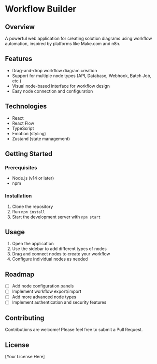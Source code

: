 # Workflow Builder

## Overview
A powerful web application for creating solution diagrams using workflow automation, inspired by platforms like Make.com and n8n.

## Features
- Drag-and-drop workflow diagram creation
- Support for multiple node types (API, Database, Webhook, Batch Job, etc.)
- Visual node-based interface for workflow design
- Easy node connection and configuration

## Technologies
- React
- React Flow
- TypeScript
- Emotion (styling)
- Zustand (state management)

## Getting Started

### Prerequisites
- Node.js (v14 or later)
- npm

### Installation
1. Clone the repository
2. Run `npm install`
3. Start the development server with `npm start`

## Usage
1. Open the application
2. Use the sidebar to add different types of nodes
3. Drag and connect nodes to create your workflow
4. Configure individual nodes as needed

## Roadmap
- [ ] Add node configuration panels
- [ ] Implement workflow export/import
- [ ] Add more advanced node types
- [ ] Implement authentication and security features

## Contributing
Contributions are welcome! Please feel free to submit a Pull Request.

## License
[Your License Here]

